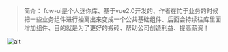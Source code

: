 > 简介： fcw-ui是个人迷你库、基于vue2.0开发的、作者在忙于业务的时候把一些业务组件进行抽离出来变成一个公共基础组件、后面会持续往库里面增加组件、目的就是为了更好的搬砖、帮助公司创造利益、提高薪资！

![alt](https://gf-blogs.oss-cn-shenzhen.aliyuncs.com/xy.jpg)